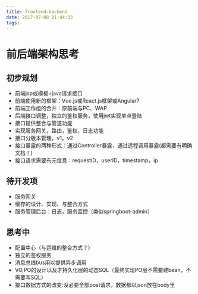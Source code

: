 ```yaml
---
title: frontend-backend
date: 2017-07-08 21:44:33
tags:
---
```


# 前后端架构思考

## 初步规划
- 前端jsp或模板+java请求接口
- 前端使用新的框架：Vue.js或React.js框架或Angular?
- 前端工作组的合并：原前端与PC、WAP
- 后端接口调整，独立的鉴权服务，使用jwt实现单点登陆
- 接口提供整合与管道功能
- 实现服务网关，路由，鉴权，日志功能
- 接口分版本管理，v1，v2
- 接口暴露的两种形式：通过Controller暴露，通过远程调用暴露(都需要有明确文档！)
- 接口请求需要有元信息：requestID，userID，timestamp，ip

## 待开发项
- 服务网关
- 缓存的设计、实现、与整合方式
- 服务管理后台：日志，服务监控（类似springboot-admin）

## 思考中
- 配置中心（与运维的整合方式？）
- 独立的鉴权服务
- 消息总线bus用以提供异步调用
- VO,PO的设计以及才持久化层的动态SQL（最终实现PO层不需要建bean，不需要写SQL）
- 接口数据方式的改变:没必要全部post请求，数据都以json放在body里